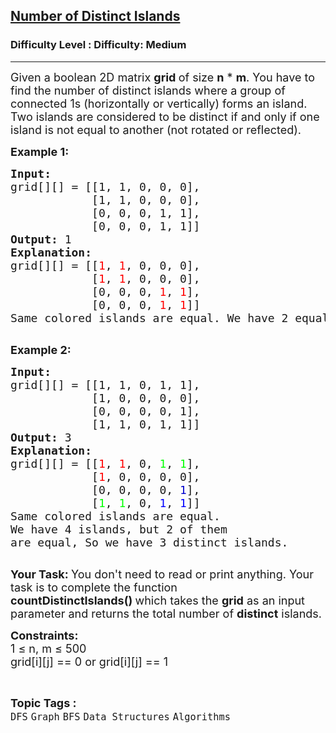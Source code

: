 <h2><a href="https://www.geeksforgeeks.org/problems/number-of-distinct-islands/0">Number of Distinct Islands</a></h2><h3>Difficulty Level : Difficulty: Medium</h3><hr><div class="problems_problem_content__Xm_eO"><p><span style="font-size: 18px;">Given a boolean 2D matrix <strong>grid&nbsp;</strong>of size <strong>n</strong> * <strong>m</strong>. You have to find the number of distinct islands where a group of connected 1s (horizontally or vertically) forms an island. Two islands are considered to be distinct if and only if one island is not equal to another (not rotated or reflected).</span></p>
<p><strong><span style="font-size: 18px;">Example 1:</span></strong></p>
<pre><span style="font-size: 18px;"><strong>Input:</strong></span>
<span style="font-size: 18px;">grid[][] = [[1, 1, 0, 0, 0],
            [1, 1, 0, 0, 0],
            [0, 0, 0, 1, 1],
            [0, 0, 0, 1, 1]]</span>
<span style="font-size: 18px;"><strong><span style="font-size: 18px;">Output:</span> </strong></span><span style="font-size: 18px;">1</span>
<span style="font-size: 18px;"><strong>Explanation:</strong></span>
<span style="font-size: 18px;">grid[][] = [[<span style="color: #ff0000;">1</span>, <span style="color: #ff0000;">1</span>, 0, 0, 0], 
&nbsp;           [<span style="color: #ff0000;">1</span>, <span style="color: #ff0000;">1</span>, 0, 0, 0], 
&nbsp;           [0, 0, 0, <span style="color: #ff0000;">1</span>, <span style="color: #ff0000;">1</span>], 
&nbsp;           [0, 0, 0, <span style="color: #ff0000;">1</span>, <span style="color: #ff0000;">1</span>]]
Same colored islands are equal. We have 2 equal islands, so we have only 1 distinct island.</span>

</pre>
<p><strong><span style="font-size: 18px;">Example 2:</span></strong></p>
<pre><span style="font-size: 18px;"><strong>Input:</strong></span>
<span style="font-size: 18px;">grid[][] = [[1, 1, 0, 1, 1],
&nbsp;           [1, 0, 0, 0, 0],
&nbsp;           [0, 0, 0, 0, 1],
&nbsp;           [1, 1, 0, 1, 1]]</span>
<span style="font-size: 18px;"><strong><span style="font-size: 18px;">Output:</span> </strong></span><span style="font-size: 18px;">3</span>
<span style="font-size: 18px;"><strong>Explanation:
</strong>grid[][] = [[<span style="color: #ff0000;">1</span>, <span style="color: #ff0000;">1</span>, 0, <span style="color: #00ff00;">1</span>, <span style="color: #00ff00;">1</span>], 
&nbsp;           [<span style="color: #ff0000;">1</span>, 0, 0, 0, 0], 
&nbsp;           [0, 0, 0, 0, <span style="color: #0000cd;">1</span>], 
&nbsp;           [<span style="color: #00ff00;">1</span>, <span style="color: #00ff00;">1</span>, 0, <span style="color: #0000ff;">1</span>, <span style="color: #0000ff;">1</span>]]</span>
<span style="font-size: 18px;">Same colored islands are equal.
We have 4 islands, but 2 of them
are equal, So we have 3 distinct islands.</span>

</pre>
<p><span style="font-size: 18px;"><strong>Your Task: </strong></span><span style="font-size: 18px;">You don't need to read or print anything. Your task is to complete the function <strong>countDistinctIslands()&nbsp;</strong>which takes the <strong>grid</strong> as an input parameter and returns the total number of <strong>distinct</strong> islands.</span></p>
<p><span style="font-size: 18px;"><strong>Constraints:</strong><br>1 ≤ n, m ≤ 500<br>grid[i][j] == 0 or grid[i][j] == 1</span></p></div><br><p><span style=font-size:18px><strong>Topic Tags : </strong><br><code>DFS</code>&nbsp;<code>Graph</code>&nbsp;<code>BFS</code>&nbsp;<code>Data Structures</code>&nbsp;<code>Algorithms</code>&nbsp;